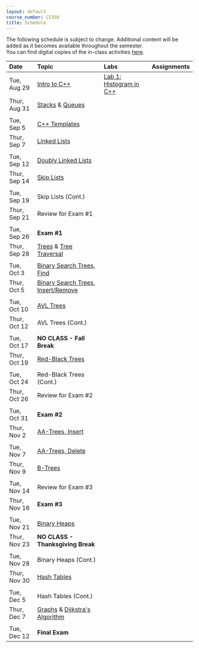 ```yaml
---
layout: default
course_number: CS350
title: Schedule
---
```


The following schedule is subject to change.
Additional content will be added as it becomes available throughout the semester.<br>
You can find digital copies of the in-class activities [here](activities.html).<br>

<script>document.write(String(window.dates[0]));</script>

<script>document.write(String(window.dates[1]));</script>

<script>document.write(String(window.dates[2]));</script>

<script>document.write(String(window.dates[3]));</script>

<script>document.write(String(window.dates[4]));</script>

<script>document.write(String(window.dates[4]));</script>


**Date**       | **Topic**                                                                                     |  **Labs**                                                   |  **Assignments**                                                           
:--------------|:----------------------------------------------------------------------------------------------|:------------------------------------------------------------|:-----------------------------------------------------------------------    
Tue, Aug 29    |  [Intro to C++](lectures/intro_to_C++.html)                                                   |  [Lab 1: Histogram in C++](labs/lab01.html)                 |                                                                          <!-- [Lab 1: Histogram in C++](labs/lab01.html) -->
Thur, Aug 31   |  [Stacks](lectures/Stacks_lecture.pdf) & [Queues](lectures/Queues_lecture.pdf)                |       |     <!-- Stacks & Queues Activity --> <!-- [Lab 2: Postfix expression evaluator](labs/lab02.html) --> <!-- [Integer Array Stack (Due Sep 11  by 11:59 PM)](assign/assign01.html) -->
||| <!-- ############################################################################################################################################################################################################################################## -->                                                                            
Tue, Sep 5     |  [C++ Templates](lectures/C++_templates.html)                                                 |             |                                                                          <!-- [Lab 3: Value semantics in C++](labs/lab03.html) -->
Thur, Sep  7   |  [Linked Lists](lectures/LinkedList_lecture.pdf)                                              |                                                             |                                                                          <!-- [Lab 4: Benchmarking vector and list](labs/lab04.html) -->
||| <!-- ############################################################################################################################################################################################################################################## -->                                                                            
Tue, Sep 12    |  [Doubly Linked Lists](lectures/DoublyLinkedList_lecture.pdf)                                 |         |                                                                          <!-- [Lab 5: Linked list implementation](labs/lab05.html) --> <!-- [Doubly Linked List (Due Sep 18 by 11:59 PM)](assign/assign02.html) -->
Thur, Sep 14   |  [Skip Lists](lectures/Skip_Lists.pdf)                                                        |                                                             |       <!-- SkipList Find Activity -->
||| <!-- ############################################################################################################################################################################################################################################## -->                                                                            
Tue, Sep 19    |  Skip Lists (Cont.)                                                                           |                                                             |                                                                          <!-- SkipList Insert Activity --> <!-- [SkipList (Due Sep 27 by 11:59 PM)](assign/assign03.html) -->
Thur, Sep 21   |  Review for Exam #1                                                                           |                                                             |                                                                            
||| <!-- ############################################################################################################################################################################################################################################## -->                                                                            
Tue, Sep 26    |  **Exam #1**                                                                                  |                                                             |                                                                            
Thur, Sep 28   |  [Trees](lectures/Trees_lecture.pdf) & [Tree Traversal](lectures/Tree_Traversal_lecture.pdf)  |   |                 <!--[Lab 6: Binary tree traversal algorithms](labs/lab06.html) --> <!-- [RandomArt (Due Oct 9 by 11:59 PM)](assign/assign04.html) -->
||| <!-- ############################################################################################################################################################################################################################################## -->                                                                            
Tue, Oct 3     |  [Binary Search Trees, Find](lectures/Binary_Search_Trees.pdf)                                |                                                             |                                                                            
Thur, Oct 5    |  [Binary Search Trees, Insert/Remove](lectures/Binary_Search_Trees.pdf)                       |                                                             |                                                                          <!-- BST Remove Activity -->
||| <!-- ############################################################################################################################################################################################################################################## -->                                                                            
Tue, Oct 10    |  [AVL Trees](lectures/AVL_Trees.pdf)                                                          |                                                             |                      <!-- AVL Insert Activity --> <!-- [BST (Due Oct 27 by 11:59 PM)](assign/assign05.html) -->
Thur, Oct 12   |  AVL Trees (Cont.)                                                                            |                                                             |                                                                          <!-- AVL Remove Activity -->
||| <!-- ############################################################################################################################################################################################################################################## -->                                                                            
Tue, Oct 17    |  **NO CLASS - Fall Break**                                                                    |                                                             |                                                                            
Thur, Oct 19   |  [Red-Black Trees](lectures/Red-Black_Trees.pdf)                                              |                                                             |                                                                          <!-- RB Insert Activity #1 -->
||| <!-- ############################################################################################################################################################################################################################################## -->                                                                            
Tue, Oct 24    |  Red-Black Trees (Cont.)                                                                      |                                                             |                                                                          <!-- RB Insert Activity #2 -->
Thur, Oct 26   |  Review for Exam #2                                                                           |                                                             |                                                                            
||| <!-- ############################################################################################################################################################################################################################################## -->                                                                            
Tue, Oct 31    |  **Exam #2**                                                                                  |                                                             |                                                                            
Thur, Nov 2    |  [AA-Trees, Insert](lectures/AA-tree_lecture.pdf)                                             |                                                             |                   <!-- AA Insert Activity --> <!-- [AATree (Due Nov 14 by 11:59 PM)](assign/assign06.html) -->
||| <!-- ############################################################################################################################################################################################################################################## -->                                                                            
Tue, Nov 7     |  [AA-Trees, Delete](lectures/AA-tree_lecture.pdf)                                             |                                                             |                                                                          <!-- AA Delete Activity -->
Thur, Nov 9    |  [B-Trees](lectures/B-Trees.pdf)                                                              |                                                             |                                                                          <!-- B-Trees Activity -->
||| <!-- ############################################################################################################################################################################################################################################## -->                                                                            
Tue, Nov 14    |  Review for Exam #3                                                                           |                                                             |                                                                            
Thur, Nov 16   |  **Exam #3**                                                                                  |                                                             |                                                                            
||| <!-- ############################################################################################################################################################################################################################################## -->                                                                            
Tue, Nov 21    |  [Binary Heaps](lectures/Heaps.pdf)                                                           |                                                             |               <!-- Binary Heap Activity --> <!-- [Binary Heap (Due Dec 4 by 11:59 PM)](assign/assign07.html) -->
Thur, Nov 23   |  **NO CLASS - Thanksgiving Break**                                                            |                                                             |                                                                            
||| <!-- ############################################################################################################################################################################################################################################## -->                                                                            
Tue, Nov 28    |  Binary Heaps (Cont.)                                                                         |                                                             |                                                                            
Thur, Nov 30   |  [Hash Tables](lectures/Hash_Tables.pdf)                                                      |                                                             |               <!-- Hash Tables Activity --> <!-- [Hash Table (Due Dec 11 by 11:59 PM)](assign/assign08.html) -->
||| <!-- ############################################################################################################################################################################################################################################## -->                                                                            
Tue, Dec  5    |  Hash Tables (Cont.)                                                                          |                                                             |                                                                            
Thur, Dec 7    |  [Graphs](lectures/Graphs.pdf) & [Dijkstra's Algorithm](lectures/Dijkstras_Algorithm.pdf)     |                                                             |                                                                            
||| <!-- ############################################################################################################################################################################################################################################## -->                                                                            
Tue, Dec 12    |  **Final Exam**                                                                               |                                                             |                                                                        
